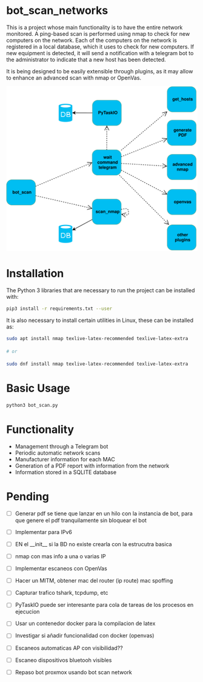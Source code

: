 # bot_scan_networks


This is a project whose main functionality is to have the entire network monitored. A ping-based scan is performed using nmap to check for new computers on the network. Each of the computers on the network is registered in a local database, which it uses to check for new computers. If new equipment is detected, it will send a notification with a telegram bot to the administrator to indicate that a new host has been detected.


It is being designed to be easily extensible through plugins, as it may allow to enhance an advanced scan with nmap or OpenVas.


![bot_scan_networks][bot_scan_networks]

[bot_scan_networks]: bot_scan_networks.svg


# Installation


The Python 3 libraries that are necessary to run the project can be installed with:

```bash
pip3 install -r requirements.txt --user
```

It is also necessary to install certain utilities in Linux, these can be installed as:

```bash
sudo apt install nmap texlive-latex-recommended texlive-latex-extra

# or

sudo dnf install nmap texlive-latex-recommended texlive-latex-extra
```


# Basic Usage



```python
python3 bot_scan.py
```


# Functionality


- Management through a Telegram bot
- Periodic automatic network scans
- Manufacturer information for each MAC
- Generation of a PDF report with information from the network
- Information stored in a SQLITE database



# Pending

- [ ] Generar pdf se tiene que lanzar en un hilo con la instancia de bot, para que genere el pdf tranquilamente sin bloquear el bot
- [ ] Implementar para IPv6
- [ ] EN el \_\_init\_\_ si la BD no existe crearla con la estrucutra basica

- [ ] nmap con mas info a una o varias IP
- [ ] Implementar escaneos con OpenVas
- [ ] Hacer un MITM, obtener mac del router (ip route) mac spoffing
- [ ] Capturar trafico tshark, tcpdump, etc
- [ ] PyTaskIO puede ser interesante para cola de tareas de los procesos en ejecucion
- [ ] Usar un contenedor docker para la compilacion de latex
- [ ] Investigar si añadir funcionalidad con docker (openvas)
- [ ] Escaneos automaticas AP con visibilidad??
- [ ] Escaneo dispositivos bluetooh visibles
- [ ] Repaso bot proxmox usando bot scan network

